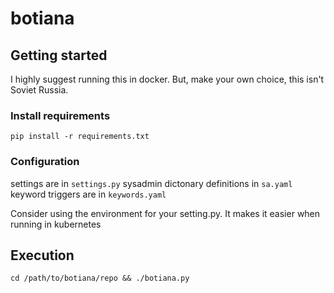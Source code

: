 # botiana

## Getting started
I highly suggest running this in docker. But, make your own choice, this isn't Soviet Russia.

### Install requirements
`pip install -r requirements.txt`

### Configuration
settings are in `settings.py`
sysadmin dictonary definitions in `sa.yaml`
keyword triggers are in `keywords.yaml`

Consider using the environment for your setting.py. It makes it easier when running in kubernetes

## Execution
`cd /path/to/botiana/repo && ./botiana.py`
